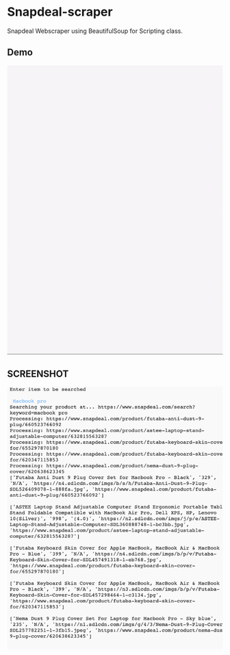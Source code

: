 # Snapdeal-scraper
Snapdeal Webscraper using BeautifulSoup for Scripting class.

## Demo



  ![](2.gif)
  
  
  
## SCREENSHOT




  ![](1.png)
